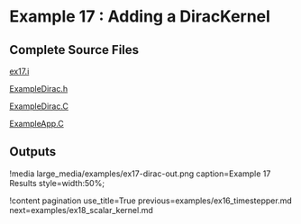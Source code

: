 # Example 17 : Adding a DiracKernel



## Complete Source Files

[ex17.i](https://github.com/idaholab/moose/blob/devel/examples/ex17_dirac/ex17.i)

[ExampleDirac.h](https://github.com/idaholab/moose/blob/devel/examples/ex17_dirac/include/dirackernels/ExampleDirac.h)

[ExampleDirac.C](https://github.com/idaholab/moose/blob/devel/examples/ex17_dirac/src/dirackernels/ExampleDirac.C)

[ExampleApp.C](https://github.com/idaholab/moose/blob/devel/examples/ex17_dirac/src/base/ExampleApp.C)



## Outputs

!media large_media/examples/ex17-dirac-out.png
       caption=Example 17 Results
       style=width:50%;

!content pagination use_title=True
                    previous=examples/ex16_timestepper.md
                    next=examples/ex18_scalar_kernel.md
